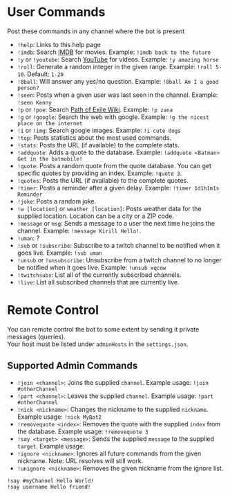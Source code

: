 # User Commands
Post these commands in any channel where the bot is present
* `!help`: Links to this help page
* `!imdb`: Search [IMDB](https://www.imdb.com) for movies. Example: `!imdb back to the future`
* `!y` or `!youtube`: Search [YouTube](https://www.youtube.com) for videos. Example: `!y amazing horse`
* `!roll`: Generate a random integer in the given range. Example: `!roll 5-10`. Default: `1-20`
* `!8ball`: Will answer any yes/no question. Example: `!8ball Am I a good person?`
* `!seen`: Posts when a given user was last seen in the channel. Example: `!seen Kenny`
* `!p` or `!poe`: Search [Path of Exile Wiki](https://pathofexile.gamepedia.com). Example: `!p zana`
* `!g` or `!google`: Search the web with google. Example: `!g the nicest place on the internet`
* `!i` or `!img`: Search google images. Example: `!i cute dogs`
* `!top`: Posts statistics about the most used commands.
* `!stats`: Posts the URL (if available) to the complete stats.
* `!addquote`: Adds a quote to the database. Example: `!addquote <Batman> Get in the batmobile!`
* `!quote`: Posts a random quote from the quote database. You can get specific quotes by providing an index. Example: `!quote 3`.
* `!quotes`: Posts the URL (if available) to the complete quotes.
* `!timer`: Posts a reminder after a given delay. Example: `!timer 1d1h1m1s Reminder`
* `!joke`: Posts a random joke.
* `!w [location]` or `weather [location]`: Posts weather data for the supplied location. Location can be a city or a ZIP code.
* `!message` or `msg`: Sends a message to a user the next time he joins the channel. Example: `!message Kirill Hello!`.
* `!uman`: ?
* `!sub` or `!subscribe`: Subscribe to a twitch channel to be notified when it goes live. Example: `!sub uman`
* `!unsub` or `!unsubscribe`: Unsubscribe from a twitch channel to no longer be notified when it goes live. Example: `!unsub xqcow`
* `!twitchsubs`: List all of the currently subscribed channels.
* `!live`: List all subscribed channels that are currently live.

# Remote Control
You can remote control the bot to some extent by sending it private messages (queries).  
Your host must be listed under `adminHosts` in the `settings.json`.

## Supported Admin Commands
* `!join <channel>`: Joins the supplied `channel`. Example usage: `!join #otherChannel`
* `!part <channel>`: Leaves the supplied `channel`. Example usage: `!part #otherChannel`
* `!nick <nickname>`: Changes the nickname to the supplied `nickname`. Example usage: `!nick MyBot2`
* `!removequote <index>`: Removes the quote with the supplied `index` from the database. Example usage: `!removequote 3`
* `!say <target> <message>`: Sends the supplied `message` to the supplied `target`. Example usage: 
* `!ignore <nickname>`: Ignores all future commands from the given nickname. Note: URL resolves will still work.
* `!unignore <nickname>`: Removes the given nickname from the ignore list.

```
!say #myChannel Hello World!
!say username Hello friend!
```